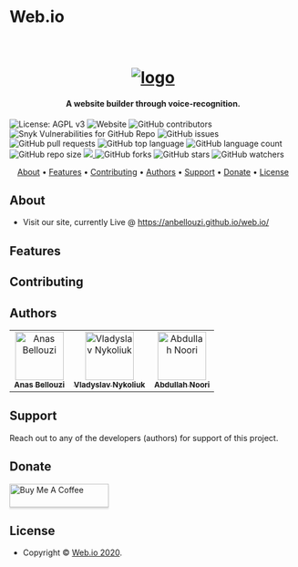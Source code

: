 # Web.io
<h1 align="center">
  <br>
  <a href="https://anbellouzi.github.io/web.io/"><img src="https://cdn.filestackcontent.com/GyD60bydSW2n1W5YtB2b" alt="logo"></a>
</h1>

<h4 align="center">A website builder through voice-recognition.</h4>

<p align="center">

![License: AGPL v3](https://img.shields.io/badge/License-AGPL%20v3-blue.svg)
![Website](https://img.shields.io/website?down_message=down&up_message=online&url=https%3A%2F%2Fanbellouzi.github.io%2Fweb.io%2F)
![GitHub contributors](https://img.shields.io/github/contributors/anbellouzi/web.io)
![Snyk Vulnerabilities for GitHub Repo](https://img.shields.io/snyk/vulnerabilities/github/anbellouzi/web.io)
![GitHub issues](https://img.shields.io/github/issues/anbellouzi/web.io)
![GitHub pull requests](https://img.shields.io/github/issues-pr/anbellouzi/web.io)
![GitHub top language](https://img.shields.io/github/languages/top/anbellouzi/web.io?label=javascript)
![GitHub language count](https://img.shields.io/github/languages/count/anbellouzi/web.io)
![GitHub repo size](https://img.shields.io/github/repo-size/anbellouzi/web.io)
<a href="source-of-payment">
    <img src="https://img.shields.io/badge/$-donate-ff69b4.svg?maxAge=2592000&amp;style=flat">
</a>
![GitHub forks](https://img.shields.io/github/forks/anbellouzi/web.io?style=social)
![GitHub stars](https://img.shields.io/github/stars/anbellouzi/web.io?style=social)
![GitHub watchers](https://img.shields.io/github/watchers/anbellouzi/web.io?style=social)

</p>

<p align="center">
  <a href="#about">About</a> •
  <a href="#features">Features</a> •
  <a href="#contributing">Contributing</a> •
  <a href="#authors">Authors</a> •
  <a href="#support">Support</a> •
  <a href="#donate">Donate</a> •
  <a href="#license">License</a>
</p>

## About

- Visit our site, currently Live @ https://anbellouzi.github.io/web.io/

## Features

## Contributing

## Authors

<table>
  <tr>
    <td align="center"><a href="https://github.com/anbellouzi"><img src="https://avatars0.githubusercontent.com/u/12688642?v=4" alt="Anas Bellouzi" width="85px;"/><br><sub><b>Anas Bellouzi</b></td>
    <td align="center"><a href="https://github.com/vladyslavnUA"><img src="https://avatars0.githubusercontent.com/u/37787869?v=4" alt="Vladyslav Nykoliuk" width="85px;"/><br><sub><b>Vladyslav Nykoliuk</b></td>
    <td align="center"><a href="https://github.com/AbdullahNoori"><img src="https://avatars2.githubusercontent.com/u/51065314?v=4" alt="Abdullah Noori" width="85px;"/><br><sub><b>Abdullah Noori</b></td>
  </tr>
</table>

## Support

Reach out to any of the developers (authors) for support of this project.

## Donate

<a href="https://www.buymeacoffee.com/web.io" target="_blank"><img src="https://www.buymeacoffee.com/assets/img/custom_images/purple_img.png" alt="Buy Me A Coffee" style="height: 41px !important;width: 174px !important;box-shadow: 0px 3px 2px 0px rgba(190, 190, 190, 0.5) !important;-webkit-box-shadow: 0px 3px 2px 0px rgba(190, 190, 190, 0.5) !important;" ></a>

## License

- Copyright © [Web.io 2020](https://anbellouzi.github.io/web.io/ "Web.io Live").